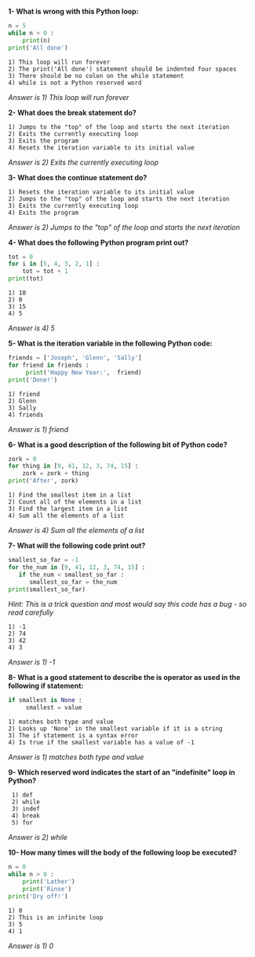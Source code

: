 **1- What is wrong with this Python loop:**

```Python
n = 5
while n > 0 :
    print(n)
print('All done')
```

    1) This loop will run forever
    2) The print('All done') statement should be indented four spaces
    3) There should be no colon on the while statement
    4) while is not a Python reserved word

_Answer is 1) This loop will run forever_

**2- What does the break statement do?**

    1) Jumps to the "top" of the loop and starts the next iteration
    2) Exits the currently executing loop
    3) Exits the program
    4) Resets the iteration variable to its initial value

_Answer is 2) Exits the currently executing loop_

**3- What does the continue statement do?**

    1) Resets the iteration variable to its initial value
    2) Jumps to the "top" of the loop and starts the next iteration
    3) Exits the currently executing loop
    4) Exits the program

_Answer is 2) Jumps to the "top" of the loop and starts the next iteration_

**4- What does the following Python program print out?**

```Python
tot = 0
for i in [5, 4, 3, 2, 1] :
    tot = tot + 1
print(tot)
```

    1) 10
    2) 0
    3) 15
    4) 5

_Answer is 4) 5_

**5- What is the iteration variable in the following Python code:**

```Python
friends = ['Joseph', 'Glenn', 'Sally']
for friend in friends :
     print('Happy New Year:',  friend)
print('Done!')
```

    1) friend
    2) Glenn
    3) Sally
    4) friends

_Answer is 1) friend_

**6- What is a good description of the following bit of Python code?**

```Python
zork = 0
for thing in [9, 41, 12, 3, 74, 15] :
    zork = zork + thing
print('After', zork)
```

    1) Find the smallest item in a list
    2) Count all of the elements in a list
    3) Find the largest item in a list
    4) Sum all the elements of a list

_Answer is 4) Sum all the elements of a list_

**7- What will the following code print out?**

```Python
smallest_so_far = -1
for the_num in [9, 41, 12, 3, 74, 15] :
   if the_num < smallest_so_far :
      smallest_so_far = the_num
print(smallest_so_far)
```

_Hint: This is a trick question and most would say this code has a bug - so read carefully_

    1) -1
    2) 74
    3) 42
    4) 3

_Answer is 1) -1_

**8- What is a good statement to describe the is operator as used in the following if statement:**

```Python
if smallest is None :
     smallest = value
```

    1) matches both type and value
    2) Looks up 'None' in the smallest variable if it is a string
    3) The if statement is a syntax error
    4) Is true if the smallest variable has a value of -1

_Answer is 1) matches both type and value_

**9- Which reserved word indicates the start of an "indefinite" loop in Python?**

     1) def
     2) while
     3) indef
     4) break
     5) for

_Answer is 2) while_

**10- How many times will the body of the following loop be executed?**

```Python
n = 0
while n > 0 :
    print('Lather')
    print('Rinse')
print('Dry off!')
```

    1) 0
    2) This is an infinite loop
    3) 5
    4) 1

_Answer is 1) 0_
